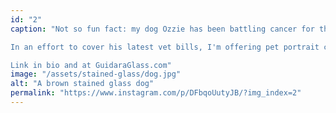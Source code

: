 ```yaml
---
id: "2"
caption: "Not so fun fact: my dog Ozzie has been battling cancer for the past 6 years and today we found out he needs yet another surgery. I can't keep track of how many it's been at this point. He's a happy dog with a great quality of life so we'll do whatever it takes to help him live his best life. Dr. Finan at <a href='https://www.instagram.com/finananimalhospital' target='_blank' rel='noopener noreferrer' class='App-link'><strong>@finananimalhospital</strong></a> has taken such great care of him and it means the world to us.

In an effort to cover his latest vet bills, I'm offering pet portrait commissions. See how cute Mia is? Your pet will be too!

Link in bio and at GuidaraGlass.com"
image: "/assets/stained-glass/dog.jpg"
alt: "A brown stained glass dog"
permalink: "https://www.instagram.com/p/DFbqoUutyJB/?img_index=2"
---
```


